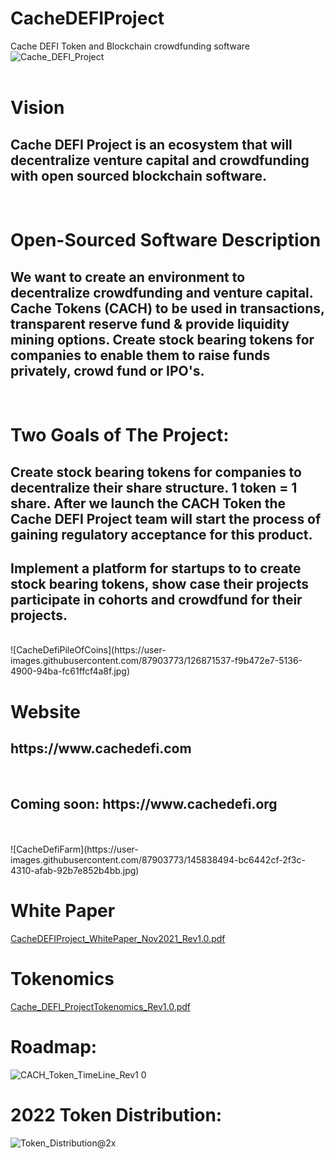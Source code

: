 # CacheDEFIProject
Cache DEFI Token and Blockchain crowdfunding software
<br>
![Cache_DEFI_Project](https://user-images.githubusercontent.com/87903773/145837377-b0b7d719-519b-4ada-bf64-76f5a64c64d8.png)
<br><br>
# Vision 
<h2>Cache DEFI Project is an ecosystem that will decentralize venture capital and crowdfunding with open sourced blockchain software.</h2>
<br>
<h1> Open-Sourced Software Description </h1>
<h2>We want to create an environment to decentralize crowdfunding and venture capital. Cache Tokens (CACH) to be used in transactions, transparent reserve fund & provide liquidity mining options. Create stock bearing tokens for companies to enable them to raise funds privately, crowd fund or IPO's.</h2>
<br>
<h1>Two Goals of The Project:</h1>
<h2>Create stock bearing tokens for companies to decentralize their share structure. 1 token = 1 share. After we launch the CACH Token the Cache DEFI Project team will start the process of gaining regulatory acceptance for this product.</h2>
<h2>Implement a platform for startups to to create stock bearing tokens, show case their projects participate in cohorts and crowdfund for their projects. </h2><br>
![CacheDefiPileOfCoins](https://user-images.githubusercontent.com/87903773/126871537-f9b472e7-5136-4900-94ba-fc61ffcf4a8f.jpg)

<h1> Website </h1>
<h2>https://www.cachedefi.com</h2>
<br>
<h2>Coming soon: https://www.cachedefi.org</h2>
<br>
<br>
![CacheDefiFarm](https://user-images.githubusercontent.com/87903773/145838494-bc6442cf-2f3c-4310-afab-92b7e852b4bb.jpg)
<br>

# White Paper 
[CacheDEFIProject_WhitePaper_Nov2021_Rev1.0.pdf](https://github.com/ShaneCalderDuckyA50/CacheDEFIProject/files/7694801/CacheDEFIProject_WhitePaper_Nov2021_Rev1.0.pdf)
<br>

# Tokenomics
[Cache_DEFI_ProjectTokenomics_Rev1.0.pdf](https://github.com/ShaneCalderDuckyA50/CacheDEFIProject/files/7694802/Cache_DEFI_ProjectTokenomics_Rev1.0.pdf)
<br>

# Roadmap:
![CACH_Token_TimeLine_Rev1 0](https://user-images.githubusercontent.com/87903773/145624497-ed242d97-ea08-449f-8f77-602b3a42af4c.png)
<br>

# 2022 Token Distribution:
![Token_Distribution@2x](https://user-images.githubusercontent.com/87903773/145624627-1300b54d-1753-4e92-9c73-6eb3d615fe08.png)
<br>





